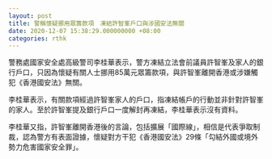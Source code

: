 ```yaml
---
layout: post
title: 警稱懷疑挪用眾籌款項　凍結許智峯戶口與涉國安法無關
date: 2020-12-07 15:38:29.000000000 +08:00
categories: rthk
---
```


警務處國家安全處高級警司李桂華表示，警方凍結立法會前議員許智峯及家人的銀行戶口，只因為懷疑有關人士挪用85萬元眾籌款項，與許智峯離開香港或涉嫌觸犯《香港國安法》無關。

李桂華表示，有關款項經過許智峯家人的戶口，指凍結帳戶的行動並非針對許智峯的家人。至於許智峯提及銀行戶口一度解封再凍結，李桂華表示沒有資料。

李桂華又指，許智峯離開香港後的言論，包括擴展「國際線」，相信是代表爭取制裁，認為警方有表面證據，懷疑對方干犯《香港國安法》29條「勾結外國或境外勢力危害國家安全罪」。
